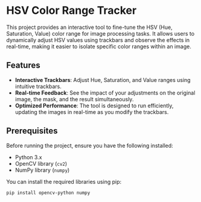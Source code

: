 # HSV Color Range Tracker

This project provides an interactive tool to fine-tune the HSV (Hue, Saturation, Value) color range for image processing tasks. It allows users to dynamically adjust HSV values using trackbars and observe the effects in real-time, making it easier to isolate specific color ranges within an image.

## Features

- **Interactive Trackbars**: Adjust Hue, Saturation, and Value ranges using intuitive trackbars.
- **Real-time Feedback**: See the impact of your adjustments on the original image, the mask, and the result simultaneously.
- **Optimized Performance**: The tool is designed to run efficiently, updating the images in real-time as you modify the trackbars.

## Prerequisites

Before running the project, ensure you have the following installed:

- Python 3.x
- OpenCV library (`cv2`)
- NumPy library (`numpy`)

You can install the required libraries using pip:

```bash
pip install opencv-python numpy
